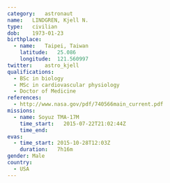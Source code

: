 ```yaml
---
category:	astronaut
name:	LINDGREN, Kjell N.
type:	civilian
dob:	1973-01-23
birthplace:
  - name:	Taipei, Taiwan
    latitude:	25.086
    longitude:	121.560997
twitter:	astro_kjell
qualifications:
  - BSc in biology
  - MSc in cardiovascular physiology
  - Doctor of Medicine
references:
  - http://www.nasa.gov/pdf/740566main_current.pdf
missions:
  - name: Soyuz TMA-17M
    time_start:   2015-07-22T21:02:44Z
    time_end:     
evas:
  - time_start: 2015-10-28T12:03Z
    duration:   7h16m
gender:	Male
country:
  - USA
---
```

